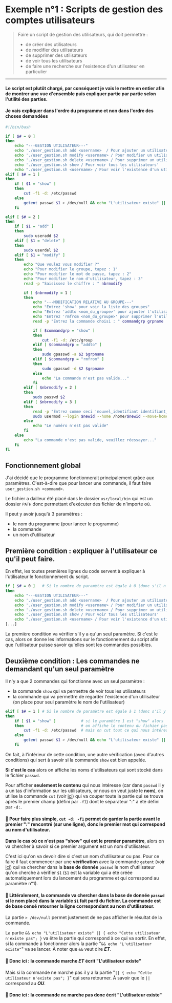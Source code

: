 # Exemple n°1 : Scripts de gestion des comptes utilisateurs

>Faire un script de gestion des utilisateurs, qui doit permettre :
>  - de créer des utilisateurs
>  - de modifier des utilisateurs
>  - de supprimer des utilisateurs
>  - de voir tous les utilisateurs
>  - de faire une recherche sur l'existence d'un utilisateur en particulier

------

#### Le script est plutôt chargé, par conséquent je vais le mettre en entier afin de montrer une vue d'ensemble puis expliquer partie par partie selon l'utilité des parties.


#### Je vais expliquer dans l'ordre du programme et non dans l'ordre des choses demandées

```bash
#!/bin/bash

if [ $# = 0 ]
then
	echo "---GESTION UTILISATEUR---"
	echo './user_gestion.sh add <username>  / Pour ajouter un utilisateur'
	echo './user_gestion.sh modify <username> / Pour modifier un utilisateur'
	echo './user_gestion.sh delete <username> / Pour supprimer un utilisateur'
	echo './user_gestion.sh show / Pour voir tous les utilisateurs'
	echo "./user_gestion.sh <username> / Pour voir l'existence d'un utilisateur"
elif [ $# = 1 ]
then
	if [ $1 = "show" ]
	then
		cut -f1 -d: /etc/passwd
	else
		getent passwd $1 > /dev/null && echo "L'utilisateur existe" || { echo "Cette utilisateur n'existe pas"; }
	fi

elif [ $# = 2 ]
then
	if [ $1 = "add" ]
	then
		sudo useradd $2
	elif [ $1 = "delete" ]
	then
		sudo userdel $2
	elif [ $1 = "modify" ]
	then
		echo "Que voulez vous modifier ?"
		echo "Pour modifier le groupe, tapez : 1"
		echo "Pour modifier le mot de passe, tapez : 2"
		echo "Pour modifier le nom d'utilisateur, tapez : 3"
		read -p "Saisissez le chiffre : " nbrmodify

		if [ $nbrmodify = 1 ]
		then
            echo "---MODIFICATION RELATIVE AU GROUPE---"
			echo "Entrez 'show' pour voir la liste des groupes"
			echo "Entrez 'addto <nom_du_groupe>' pour ajouter l'utilisateur au groupe choisi"
			echo "Entrez 'rmfrom <nom_du_groupe>' pour supprimer l'utilisateur du groupe"
			read -p "Entrez la commande choisi : " commandgrp grpname

			if [ $commandgrp = "show" ]
			then
				cut -f1 -d: /etc/group
			elif [ $commandgrp = "addto" ]
			then
				sudo gpasswd -a $2 $grpname
			elif [ $commandgrp = "rmfrom" ]
			then
				sudo gpasswd -d $2 $grpname
			else
				echo "La commande n'est pas valide..."
			fi
		elif [ $nbrmodify = 2 ]
		then
			sudo passwd $2
		elif [ $nbrmodify = 3 ]
		then
			read -p "Entrez comme ceci 'nouvel_identifiant identifiant_à_changer' : " newid oldid
			sudo usermod --login $newid --home /home/$newid --move-home $oldid
		else
			echo "Le numéro n'est pas valide"
		fi
	else
		echo "La commande n'est pas valide, veuillez réessayer..."
	fi
fi
```

## Fonctionnement global

J'ai décidé que le programme fonctionnerait principalement grâce aux paramètres. C'est-à-dire que pour lancer une commande, il faut faire `user_gestion.sh <command>`.

Le fichier a dailleur été placé dans le dossier ``usr/local/bin`` qui est un dossier ``PATH`` donc permettant d'exécuter des fichier de n'importe où.

Il peut y avoir jusqu'à 3 paramètres :
- le nom du programme (pour lancer le programme)
- la commande
- un nom d'utilisateur


## Première condition : expliquer à l'utilisateur ce qu'il peut faire.

En effet, les toutes premières lignes du code servent à expliquer à l'utilisateur le fonctionnement du script.
```bash
if [ $# = 0 ]   # Si le nombre de paramètre est égale à 0 (donc s'il n'y a que le nom du programme)
then
	echo "---GESTION UTILISATEUR---"
	echo './user_gestion.sh add <username>  / Pour ajouter un utilisateur'
	echo './user_gestion.sh modify <username> / Pour modifier un utilisateur'
	echo './user_gestion.sh delete <username> / Pour supprimer un utilisateur'
	echo './user_gestion.sh show / Pour voir tous les utilisateurs'
	echo "./user_gestion.sh <username> / Pour voir l'existence d'un utilisateur"
[...]
```
La première condition va vérifier s'il y a qu'un seul paramètre. Si c'est le cas, alors on donne les informations sur le fonctionnement du script afin que l'utilisateur puisse savoir qu'elles sont les commandes possibles.

## Deuxième condition : Les commandes ne demandant qu'un seul paramètre

Il n'y a que 2 commandes qui fonctionne avec un seul paramètre :
- la commande `show` qui va permettre de voir tous les utilisateurs
- la commande qui va permettre de regarder l'existence d'un utilisateur (on place pour seul paramètre le nom de l'utilisateur)

```bash
elif [ $# = 1 ] # Si le nombre de paramètre est égale à 1 (donc s'il y a le nom du programme ainsi qu'un paramètre)
then
	if [ $1 = "show" ]           # si le paramètre 1 est "show" alors
	then                         # on affiche le contenu du fichier passwd qui contient tous les utilisateurs
		cut -f1 -d: /etc/passwd  # mais on cut tout ce qui nous intéresse pas
	else 
		getent passwd $1 > /dev/null && echo "L'utilisateur existe" || { echo "Cette utilisateur n'existe pas"; }
	fi
```

On fait, à l'intérieur de cette condition, une autre vérification (avec d'autres conditions) qui sert à savoir si la commande `show` est bien appelée.

**Si c'est le cas** alors on affiche les noms d'utilisateurs qui sont stocké dans le fichier ``passwd``. 

Pour afficher **seulement le contenu** qui nous intéresse (car dans ``passwd`` il y a un tas d'information sur les utilisateurs, or nous on veut juste le **nom**), on utilise la commande `cut` (voir [ici](./new_command.md)) qui va couper toute la partie qui se trouve après le premier champ (défini par ``-f1``) dont le séparateur ":" à été défini par ``-d:``. 

#### :floppy_disk: Pour faire plus simple, `cut -d: -f1` permet de garder la partie avant le premier ":" rencontré (sur une ligne), donc le premier mot qui correspond au nom d'utilisateur.

**Dans le cas où ce n'est pas "show" qui est le premier paramètre**, alors on va chercher à savoir si ce premier argument est un nom d'utilisateur.

C'est ici qu'on va devoir dire si c'est un nom d'utilisateur ou pas. Pour ce faire il faut commencer par une **vérification** avec la commande ``getent`` (voir [ici](./new_command.md)) qui va chercher dans la **base de donnée** ``passwd`` le nom d'utilisateur qu'on cherche à vérifier `$1` (``$1`` est la variable qui a été créée automatiquement lors du lancement du programme et qui correspond au paramètre n°1).

#### :floppy_disk: Littéralement, la commande va chercher dans la base de donnée ``passwd`` si le nom placé dans la variable ``$1`` fait parti du fichier. La commande est de base censé retourner la ligne correspondant au nom d'utilisateur.

La partie `> /dev/null` permet justement de ne pas afficher le résultat de la commande.

La partie `&& echo "L'utilisateur existe" || { echo "Cette utilisateur n'existe pas"; }` va être la partie qui correspond à ce qui va sortir. En effet, si la commande à fonctionner alors la partie "`&& echo "L'utilisateur existe"`" va se lancer. À noter que `&&` veut dire ***ET***. 

#### :floppy_disk: Donc ici : **la commande marche** *ET* **écrit "L'utilisateur existe"**

Mais si la commande ne marche pas il y a la partie "``|| { echo "Cette utilisateur n'existe pas"; }``" qui sera retourner. À savoir que le `||` correspond au ***OU***.

#### :floppy_disk: Donc ici : **la commande ne marche pas** donc **écrit "L'utilisateur existe"**




